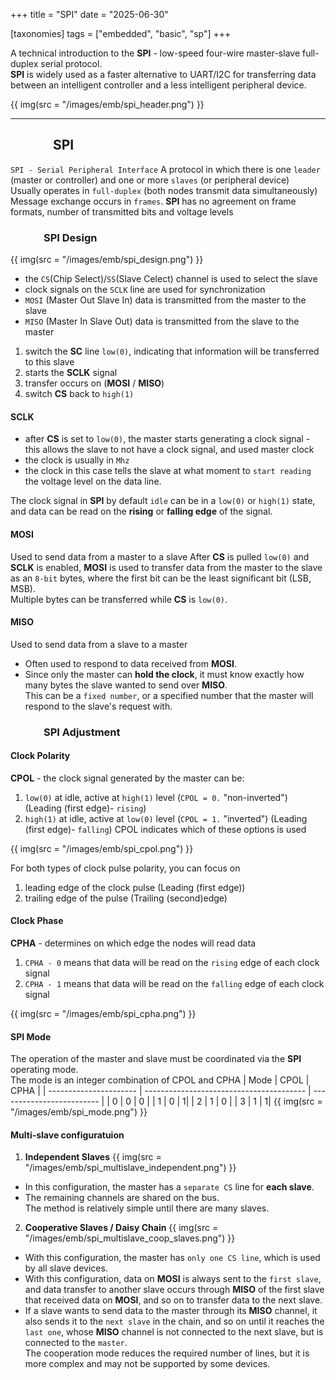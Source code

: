 +++
title = "SPI"
date = "2025-06-30"

[taxonomies]
tags = ["embedded", "basic", "sp"]
+++

A technical introduction to the **SPI** - low-speed four-wire master-slave full-duplex serial protocol.  
**SPI** is widely used as a faster alternative to UART/I2C for transferring data between an intelligent controller and a less intelligent peripheral device.

{{ img(src = "/images/emb/spi_header.png") }}
<!-- more -->
---

## &emsp;&emsp;&emsp; SPI
`SPI - Serial Peripheral Interface`
A protocol in which there is one `leader` (master or controller) and one or more `slaves` (or peripheral device)  
Usually operates in `full-duplex` (both nodes transmit data simultaneously)  
Message exchange occurs in `frames`.
**SPI** has no agreement on frame formats, number of transmitted bits and voltage levels

 ### &emsp;&emsp;&emsp; SPI Design
{{ img(src = "/images/emb/spi_design.png") }}

* the `CS`(Chip Select)/`SS`(Slave Celect) channel is used to select the slave
* clock signals on the `SCLK` line are used for synchronization
* `MOSI` (Master Out Slave In) data is transmitted from the master to the slave 
* `MISO` (Master In Slave Out) data is transmitted from the slave to the master

1. switch the **SC** line `low(0)`, indicating that information will be transferred to this slave
2. starts the **SCLK** signal
3. transfer occurs on (**MOSI** / **MISO**)
4. switch **CS** back to `high(1)`

#### SCLK 
* after **CS** is set to `low(0)`, the master starts generating a clock signal - this allows the slave to not have a clock signal, and used master clock
* the clock is usually in `Mhz`
* the clock in this case tells the slave at what moment to `start reading` the voltage level on the data line.

The clock signal in **SPI** by default `idle` can be in a `low(0)` or `high(1)` state, and data can be read on the **rising** or **falling edge** of the signal.

#### MOSI
Used to send data from a master to a slave
After **CS** is pulled `low(0)` and **SCLK** is enabled, **MOSI** is used to transfer data from the master to the slave as an `8-bit` bytes, where the first bit can be the least significant bit (LSB, MSB).  
Multiple bytes can be transferred while **CS** is `low(0)`.

#### MISO 
Used to send data from a slave to a master
* Often used to respond to data received from **MOSI**.
* Since only the master can **hold the clock**, it must know exactly how many bytes the slave wanted to send over **MISO**.  
This can be a `fixed number`, or a specified number that the master will respond to the slave's request with.

### &emsp;&emsp;&emsp; SPI Adjustment

#### Clock Polarity
**CPOL** - the clock signal generated by the master can be:
1. `low(0)` at idle, active at `high(1)` level (`CPOL = 0.` "non-inverted") (Leading (first edge)- `rising`)
2. `high(1)` at idle, active at `low(0)` level (`CPOL = 1.` "inverted") (Leading (first edge)- `falling`)
CPOL indicates which of these options is used

{{ img(src = "/images/emb/spi_cpol.png") }}

For both types of clock pulse polarity, you can focus on
1. leading edge of the clock pulse (Leading (first edge))
2. trailing edge of the pulse (Trailing (second)edge)

#### Clock Phase
**CPHA** - determines on which edge the nodes will read data  
1. `CPHA - 0` means that data will be read on the `rising` edge of each clock signal
2. `CPHA - 1` means that data will be read on the `falling` edge of each clock signal

{{ img(src = "/images/emb/spi_cpha.png") }}

#### SPI Mode 
The operation of the master and slave must be coordinated via the **SPI** operating mode.  
The mode is an integer combination of CPOL and CPHA
| Mode | CPOL | CPHA |
| ---------------------- | ---------------------------------------- | ------------------------- |
| 0 | 0 | 0 |
| 1 | 0 | 1|
| 2 | 1 | 0 |
| 3 | 1 | 1|
{{ img(src = "/images/emb/spi_mode.png") }}

#### Multi-slave configuratuion
1. **Independent Slaves** 
{{ img(src = "/images/emb/spi_multislave_independent.png") }}
* In this configuration, the master has a `separate CS` line for **each slave**.  
* The remaining channels are shared on the bus.  
The method is relatively simple until there are many slaves. 

2. **Cooperative Slaves / Daisy Chain**
{{ img(src = "/images/emb/spi_multislave_coop_slaves.png") }}
* With this configuration, the master has `only one CS line`, which is used by all slave devices.
* With this configuration, data on **MOSI** is always sent to the `first slave`, and data transfer to another slave occurs through **MISO** of the first slave that received data on **MOSI**, and so on to transfer data to the next slave.
* If a slave wants to send data to the master through its **MISO** channel, it also sends it to the `next slave` in the chain, and so on until it reaches the `last one`, whose **MISO** channel is not connected to the next slave, but is connected to the `master`.  
The cooperation mode reduces the required number of lines, but it is more complex and may not be supported by some devices.